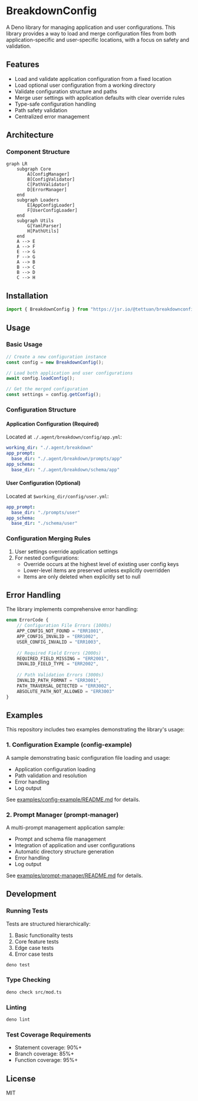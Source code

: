 # BreakdownConfig

A Deno library for managing application and user configurations. This library provides a way to load and merge configuration files from both application-specific and user-specific locations, with a focus on safety and validation.

## Features

- Load and validate application configuration from a fixed location
- Load optional user configuration from a working directory
- Validate configuration structure and paths
- Merge user settings with application defaults with clear override rules
- Type-safe configuration handling
- Path safety validation
- Centralized error management

## Architecture

### Component Structure
```mermaid
graph LR
    subgraph Core
        A[ConfigManager]
        B[ConfigValidator]
        C[PathValidator]
        D[ErrorManager]
    end
    subgraph Loaders
        E[AppConfigLoader]
        F[UserConfigLoader]
    end
    subgraph Utils
        G[YamlParser]
        H[PathUtils]
    end
    A --> E
    A --> F
    E --> G
    F --> G
    A --> B
    B --> C
    B --> D
    C --> H
```

## Installation

```typescript
import { BreakdownConfig } from "https://jsr.io/@tettuan/breakdownconfig";
```

## Usage

### Basic Usage
```typescript
// Create a new configuration instance
const config = new BreakdownConfig();

// Load both application and user configurations
await config.loadConfig();

// Get the merged configuration
const settings = config.getConfig();
```

### Configuration Structure

#### Application Configuration (Required)
Located at `./.agent/breakdown/config/app.yml`:

```yaml
working_dir: "./.agent/breakdown"
app_prompt:
  base_dir: "./.agent/breakdown/prompts/app"
app_schema:
  base_dir: "./.agent/breakdown/schema/app"
```

#### User Configuration (Optional)
Located at `$working_dir/config/user.yml`:

```yaml
app_prompt:
  base_dir: "./prompts/user"
app_schema:
  base_dir: "./schema/user"
```

### Configuration Merging Rules

1. User settings override application settings
2. For nested configurations:
   - Override occurs at the highest level of existing user config keys
   - Lower-level items are preserved unless explicitly overridden
   - Items are only deleted when explicitly set to null

## Error Handling

The library implements comprehensive error handling:

```typescript
enum ErrorCode {
    // Configuration File Errors (1000s)
    APP_CONFIG_NOT_FOUND = "ERR1001",
    APP_CONFIG_INVALID = "ERR1002",
    USER_CONFIG_INVALID = "ERR1003",
    
    // Required Field Errors (2000s)
    REQUIRED_FIELD_MISSING = "ERR2001",
    INVALID_FIELD_TYPE = "ERR2002",
    
    // Path Validation Errors (3000s)
    INVALID_PATH_FORMAT = "ERR3001",
    PATH_TRAVERSAL_DETECTED = "ERR3002",
    ABSOLUTE_PATH_NOT_ALLOWED = "ERR3003"
}
```

## Examples

This repository includes two examples demonstrating the library's usage:

### 1. Configuration Example (config-example)
A sample demonstrating basic configuration file loading and usage:
- Application configuration loading
- Path validation and resolution
- Error handling
- Log output

See [examples/config-example/README.md](./examples/config-example/README.md) for details.

### 2. Prompt Manager (prompt-manager)
A multi-prompt management application sample:
- Prompt and schema file management
- Integration of application and user configurations
- Automatic directory structure generation
- Error handling
- Log output

See [examples/prompt-manager/README.md](./examples/prompt-manager/README.md) for details.

## Development

### Running Tests

Tests are structured hierarchically:
1. Basic functionality tests
2. Core feature tests
3. Edge case tests
4. Error case tests

```bash
deno test
```

### Type Checking

```bash
deno check src/mod.ts
```

### Linting

```bash
deno lint
```

### Test Coverage Requirements
- Statement coverage: 90%+
- Branch coverage: 85%+
- Function coverage: 95%+

## License

MIT
